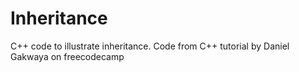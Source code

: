 # Inheritance
C++ code to illustrate inheritance. Code from C++ tutorial by Daniel Gakwaya on freecodecamp
